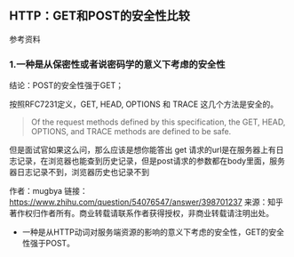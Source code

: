 ## HTTP：GET和POST的安全性比较

参考资料



### 1.一种是从保密性或者说密码学的意义下考虑的安全性

结论：POST的安全性强于GET；

按照RFC7231定义，GET, HEAD, OPTIONS 和 TRACE 这几个方法是安全的。


>Of the request methods defined by this specification, the GET, HEAD, OPTIONS, and TRACE methods are defined to be safe.


但是面试官如果这么问，那么应该是想你能答出 get 请求的url是在服务器上有日志记录，在浏览器也能查到历史记录，但是post请求的参数都在body里面，服务器日志记录不到，浏览器历史也记录不到

作者：mugbya
链接：https://www.zhihu.com/question/54076547/answer/398701237
来源：知乎
著作权归作者所有。商业转载请联系作者获得授权，非商业转载请注明出处。


* 一种是从HTTP动词对服务端资源的影响的意义下考虑的安全性，GET的安全性强于POST。